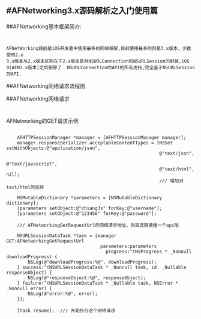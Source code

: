 #AFNetworking3.x源码解析之入门使用篇
-----------------------------------
##AFNetworking基本框架简介:
# 

	AFNetWorking目前是iOS开发者中使用最多的网络框架,目前使用最多的则是3.x版本，少数使用2.x
	3.x版本与2.x版本区别在于2.x版本是对NSURLConnection和NSURLSession的封装,iOS 9(AFN3.x版本)之后删除了	NSURLConnection的API的所有支持,完全基于NSURLSession 的API.
	
##AFNetworking网络请求流程图




##AFNetworking网络请求
# 
AFNetworking的GET请求示例

```

	AFHTTPSessionManager *manager = [AFHTTPSessionManager manager];
    manager.responseSerializer.acceptableContentTypes = [NSSet setWithObjects:@"application/json",
                                                         @"text/json",
                                                         @"text/javascript",
                                                         @"text/html", nil];
                                                         /// 增加对text/html的支持
    
    NSMutableDictionary *parameters = [NSMutableDictionary dictionary];
    [parameters setObject:@"chiang3s" forKey:@"username"];
    [parameters setObject:@"123456" forKey:@"password"];
    
    ///	AFNetworkingGetRequestUrl的网络请求地址，则百度随便搜一个api哈
    
    NSURLSessionDataTask *task = [manager GET:AFNetworkingGetRequestUrl
                                   parameters:parameters
                                     progress:^(NSProgress * _Nonnull downloadProgress) {
        NSLog(@"downloadProgress:%@", downloadProgress);
    } success:^(NSURLSessionDataTask * _Nonnull task, id  _Nullable responseObject) {
        NSLog(@"responseObject:%@", responseObject);
    } failure:^(NSURLSessionDataTask * _Nullable task, NSError * _Nonnull error) {
        NSLog(@"error:%@", error);
    }];
    
    [task resume];	/// 开始执行这个网络请求
```



